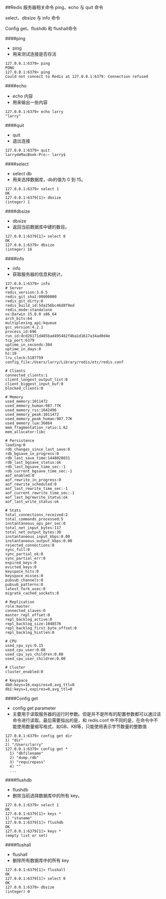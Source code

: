 ##Redis 服务器相关命令
ping、echo 与 quit 命令

select、dbsize 与 info 命令

Config  get、flushdb 和 flushall命令

####ping
- ping 
- 用来测试连接是否存活
```
127.0.0.1:6379> ping
PONG
127.0.0.1:6379> ping
Could not connect to Redis at 127.0.0.1:6379: Connection refused
```

####echo
- echo 内容
- 用来输出一些内容
```
127.0.0.1:6379> echo larry
"larry"
```

####quit
- quit
- 退出连接
```
127.0.0.1:6379> quit
larrydeMacBook-Pro:~ larry$ 
```

####select
- select  db
- 用来选择数据库，db的值为 0 到 15。
```
127.0.0.1:6379> select 1
OK
127.0.0.1:6379[1]> dbsize
(integer) 1
```

####dbsize
- dbsize
- 返回当前数据库中键的数目。
```
127.0.0.1:6379[1]> select 0
OK
127.0.0.1:6379> dbsize
(integer) 16
```

####info
- info
- 获取服务器的信息和统计。
```
127.0.0.1:6379> info
# Server
redis_version:3.0.5
redis_git_sha1:00000000
redis_git_dirty:0
redis_build_id:5da256bc46d8f9ed
redis_mode:standalone
os:Darwin 15.0.0 x86_64
arch_bits:64
multiplexing_api:kqueue
gcc_version:4.2.1
process_id:696
run_id:dcd26171d485bad495482f4ba1d1617a34ad0d4e
tcp_port:6379
uptime_in_seconds:304
uptime_in_days:0
hz:10
lru_clock:5187759
config_file:/Users/larry/Library/redis/etc/redis.conf

# Clients
connected_clients:1
client_longest_output_list:0
client_biggest_input_buf:0
blocked_clients:0

# Memory
used_memory:1011472
used_memory_human:987.77K
used_memory_rss:1642496
used_memory_peak:1011472
used_memory_peak_human:987.77K
used_memory_lua:36864
mem_fragmentation_ratio:1.62
mem_allocator:libc

# Persistence
loading:0
rdb_changes_since_last_save:0
rdb_bgsave_in_progress:0
rdb_last_save_time:1448028031
rdb_last_bgsave_status:ok
rdb_last_bgsave_time_sec:-1
rdb_current_bgsave_time_sec:-1
aof_enabled:0
aof_rewrite_in_progress:0
aof_rewrite_scheduled:0
aof_last_rewrite_time_sec:-1
aof_current_rewrite_time_sec:-1
aof_last_bgrewrite_status:ok
aof_last_write_status:ok

# Stats
total_connections_received:2
total_commands_processed:5
instantaneous_ops_per_sec:0
total_net_input_bytes:117
total_net_output_bytes:30
instantaneous_input_kbps:0.00
instantaneous_output_kbps:0.00
rejected_connections:0
sync_full:0
sync_partial_ok:0
sync_partial_err:0
expired_keys:0
evicted_keys:0
keyspace_hits:0
keyspace_misses:0
pubsub_channels:0
pubsub_patterns:0
latest_fork_usec:0
migrate_cached_sockets:0

# Replication
role:master
connected_slaves:0
master_repl_offset:0
repl_backlog_active:0
repl_backlog_size:1048576
repl_backlog_first_byte_offset:0
repl_backlog_histlen:0

# CPU
used_cpu_sys:0.15
used_cpu_user:0.08
used_cpu_sys_children:0.00
used_cpu_user_children:0.00

# Cluster
cluster_enabled:0

# Keyspace
db0:keys=16,expires=0,avg_ttl=0
db1:keys=1,expires=0,avg_ttl=0
```

####Config get
- config get  parameter 
- 主要用于读取服务器的运行时参数。但是并不是所有的配置参数都可以通过该命令进行读取。最后需要指出的是，和 redis.conf 中不同的是，在命令中不能使用数量缩写格式，如GB、KB等，只能使用表示字节数量的整数值
```
127.0.0.1:6379> config get dir
1) "dir"
2) "/Users/larry"
127.0.0.1:6379> config get *
  1) "dbfilename"
  2) "dump.rdb"
  3) "requirepass"
  4) ""
  ...
```

####flushdb
- flushdb
- 删除当前选择数据库中的所有 key。
```
127.0.0.1:6379> select 1
OK
127.0.0.1:6379[1]> keys *
1) "stuname"
127.0.0.1:6379[1]> flushdb
OK
127.0.0.1:6379[1]> keys *
(empty list or set)
```

####flushall
- flushall
- 删除所有数据库中的所有 key
```
127.0.0.1:6379[1]> flushall
OK
127.0.0.1:6379[1]> select 0
OK
127.0.0.1:6379> dbsize
(integer) 0
```